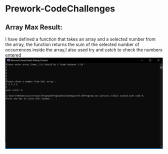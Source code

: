 # Prework-CodeChallenges


## Array Max Result:


I have defined a function that takes an array and a selected number from the array, the function returns the sum of the selected number of occurrences inside the array,I also used try and catch to check the numbers entered
![!mage](Image/Ch01.JPG)

